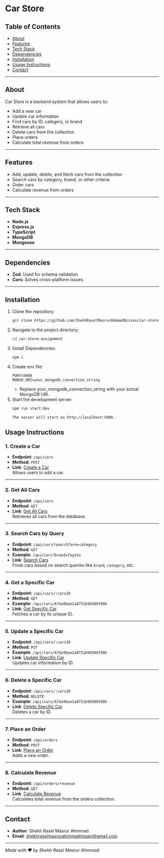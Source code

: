 # Car Store

## Table of Contents

-   [About](#about)
-   [Features](#features)
-   [Tech Stack](#tech-stack)
-   [Dependencies](#dependencies)
-   [Installation](#installation)
-   [Usage Instructions](#usage-instructions)
-   [Contact](#contact)

---

## About

Car Store is a backend system that allows users to:

-   Add a new car
-   Update car information
-   Find cars by ID, category, or brand
-   Retrieve all cars
-   Delete cars from the collection
-   Place orders
-   Calculate total revenue from orders

---

## Features

-   Add, update, delete, and fetch cars from the collection
-   Search cars by category, brand, or other criteria
-   Order cars
-   Calculate revenue from orders

---

## Tech Stack

-   **Node.js**
-   **Express.js**
-   **TypeScript**
-   **MongoDB**
-   **Mongoose**

---

## Dependencies

-   **Zod**: Used for schema validation
-   **Cors**: Solves cross-platform issues

---

## Installation

1. Clone the repository:
    ```bash
    git clone https://github.com/ShekhRaselMasrurAhmmadNissan/car-store-assignment
    ```
2. Navigate to the project directory:
    ```bash
    cd car-store-assignment
    ```
3. Install Dependencies:
    ```bash
    npm i
    ```
4. Create env file:
    ```env
    PORT=5000
    MONGO_URI=your_mongodb_connection_string
    ```
    - Replace your_mongodb_connection_string with your actual MongoDB URI.
5. Start the development server:
    ```bash
    npm run start:dev
    ```
    `The server will start on http://localhost:5000.`

## Usage Instructions

### 1. Create a Car

-   **Endpoint**: `/api/cars`
-   **Method**: `POST`
-   **Link**: [Create a Car](https://car-store-assignment-lake.vercel.app/api/cars)  
    Allows users to add a car.

---

### 2. Get All Cars

-   **Endpoint**: `/api/cars`
-   **Method**: `GET`
-   **Link**: [Get All Cars](https://car-store-assignment-lake.vercel.app/api/cars)  
    Retrieves all cars from the database.

---

### 3. Search Cars by Query

-   **Endpoint**: `/api/cars?searchTerm=category`
-   **Method**: `GET`
-   **Example**: `/api/cars?brand=Toyota`
-   **Link**: [Search Cars](https://car-store-assignment-lake.vercel.app/api/cars?brand=Toyota)  
    Finds cars based on search queries like `brand`, `category`, etc.

---

### 4. Get a Specific Car

-   **Endpoint**: `/api/cars/:carsID`
-   **Method**: `GET`
-   **Example**: `/api/cars/674a9bae1a8751b90389f89b`
-   **Link**: [Get Specific Car](https://car-store-assignment-lake.vercel.app/api/cars/674a9bae1a8751b90389f89b)  
    Fetches a car by its unique ID.

---

### 5. Update a Specific Car

-   **Endpoint**: `/api/cars/:carsID`
-   **Method**: `PUT`
-   **Example**: `/api/cars/674a9bae1a8751b90389f89b`
-   **Link**: [Update Specific Car](https://car-store-assignment-lake.vercel.app/api/cars/674a9bae1a8751b90389f89b)  
    Updates car information by ID.

---

### 6. Delete a Specific Car

-   **Endpoint**: `/api/cars/:carsID`
-   **Method**: `DELETE`
-   **Example**: `/api/cars/674a9bae1a8751b90389f89b`
-   **Link**: [Delete Specific Car](https://car-store-assignment-lake.vercel.app/api/cars/674a9bae1a8751b90389f89b)  
    Deletes a car by ID.

---

### 7. Place an Order

-   **Endpoint**: `/api/orders`
-   **Method**: `POST`
-   **Link**: [Place an Order](https://car-store-assignment-lake.vercel.app/api/orders)  
    Adds a new order.

---

### 8. Calculate Revenue

-   **Endpoint**: `/api/orders/revenue`
-   **Method**: `GET`
-   **Link**: [Calculate Revenue](https://car-store-assignment-lake.vercel.app/api/orders/revenue)  
    Calculates total revenue from the orders collection.

---

## Contact

-   **Author**: Shekh Rasel Masrur Ahmmad
-   **Email**: [shekhraselmasrurahmmadnissan@gmail.com](mailto:shekhraselmasrurahmmadnissan@gmail.com)

---

_Made with ❤️ by Shekh Rasel Masrur Ahmmad_
